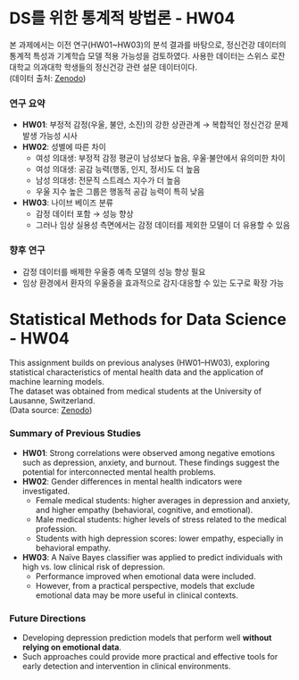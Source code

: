 # DS를 위한 통계적 방법론 - HW04

본 과제에서는 이전 연구(HW01~HW03)의 분석 결과를 바탕으로, 정신건강 데이터의 통계적 특성과 기계학습 모델 적용 가능성을 검토하였다. 사용한 데이터는 스위스 로잔 대학교 의과대학 학생들의 정신건강 관련 설문 데이터이다.  
(데이터 출처: [Zenodo](https://zenodo.org/record/5702895))

### 연구 요약
- **HW01**: 부정적 감정(우울, 불안, 소진)의 강한 상관관계 → 복합적인 정신건강 문제 발생 가능성 시사  
- **HW02**: 성별에 따른 차이  
  - 여성 의대생: 부정적 감정 평균이 남성보다 높음, 우울·불안에서 유의미한 차이  
  - 여성 의대생: 공감 능력(행동, 인지, 정서)도 더 높음  
  - 남성 의대생: 전문직 스트레스 지수가 더 높음  
  - 우울 지수 높은 그룹은 행동적 공감 능력이 특히 낮음  
- **HW03**: 나이브 베이즈 분류  
  - 감정 데이터 포함 → 성능 향상  
  - 그러나 임상 실용성 측면에서는 감정 데이터를 제외한 모델이 더 유용할 수 있음

### 향후 연구
- 감정 데이터를 배제한 우울증 예측 모델의 성능 향상 필요  
- 임상 환경에서 환자의 우울증을 효과적으로 감지·대응할 수 있는 도구로 확장 가능

# Statistical Methods for Data Science - HW04

This assignment builds on previous analyses (HW01–HW03), exploring statistical characteristics of mental health data and the application of machine learning models.  
The dataset was obtained from medical students at the University of Lausanne, Switzerland.  
(Data source: [Zenodo](https://zenodo.org/record/5702895))

### Summary of Previous Studies
- **HW01**: Strong correlations were observed among negative emotions such as depression, anxiety, and burnout. These findings suggest the potential for interconnected mental health problems.  
- **HW02**: Gender differences in mental health indicators were investigated.  
  - Female medical students: higher averages in depression and anxiety, and higher empathy (behavioral, cognitive, and emotional).  
  - Male medical students: higher levels of stress related to the medical profession.  
  - Students with high depression scores: lower empathy, especially in behavioral empathy.  
- **HW03**: A Naïve Bayes classifier was applied to predict individuals with high vs. low clinical risk of depression.  
  - Performance improved when emotional data were included.  
  - However, from a practical perspective, models that exclude emotional data may be more useful in clinical contexts.

### Future Directions
- Developing depression prediction models that perform well **without relying on emotional data**.  
- Such approaches could provide more practical and effective tools for early detection and intervention in clinical environments.
